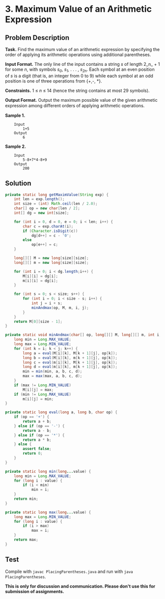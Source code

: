 # 3. Maximum Value of an Arithmetic Expression

## Problem Description

**Task.** Find the maximum value of an arithmetic expression by specifying the order of applying its arithmetic operations using additional parentheses.

**Input Format.** The only line of the input contains a string _s_ of length 2_n_ + 1 for some _n_, with symbols _s_<sub>_0_</sub>, _s_<sub>_1_</sub>, . . . , _s_<sub>_2n_</sub>. Each symbol at an even position of _s_ is a digit (that is, an integer from 0 to 9) while each symbol at an odd position is one of three operations from {+,-, *}.

**Constraints.** 1 ≤ _n_ ≤ 14 (hence the string contains at most 29 symbols).

**Output Format.** Output the maximum possible value of the given arithmetic expression among diﬀerent orders of applying arithmetic operations.

**Sample 1.**

```
    Input
        1+5
    Output
        6
```

**Sample 2.**

```
    Input
        5-8+7*4-8+9
    Output
        200
```

## Solution

```java
private static long getMaximValue(String exp) {
    int len = exp.length();
    int size = (int) Math.ceil(len / 2.0);
    char[] op = new char[len / 2];
    int[] dg = new int[size];

    for (int i = 0, d = 0, e = 0; i < len; i++) {
        char c = exp.charAt(i);
        if (Character.isDigit(c))
            dg[d++] = c - '0';
        else
            op[e++] = c;
    }

    long[][] M = new long[size][size];
    long[][] m = new long[size][size];

    for (int i = 0; i < dg.length;i++) {
        M[i][i] = dg[i];
        m[i][i] = dg[i];
    }

    for (int s = 0; s < size; s++) {
        for (int i = 0; i < size - s; i++) {
            int j = i + s;
            minAndmax(op, M, m, i, j);
        }
    }
    return M[0][size - 1];
}
```

```java
private static void minAndmax(char[] op, long[][] M, long[][] m, int i, int j) {
    long min = Long.MAX_VALUE;
    long max = Long.MIN_VALUE;
    for (int k = i; k < j; k++) {
        long a = eval(M[i][k], M[k + 1][j], op[k]);
        long b = eval(M[i][k], m[k + 1][j], op[k]);
        long c = eval(m[i][k], M[k + 1][j], op[k]);
        long d = eval(m[i][k], m[k + 1][j], op[k]);
        min = min(min, a, b, c, d);
        max = max(max, a, b, c, d);
    }
    if (max != Long.MIN_VALUE)
        M[i][j] = max;
    if (min != Long.MAX_VALUE)
        m[i][j] = min;
}
```

```java
private static long eval(long a, long b, char op) {
    if (op == '+') {
        return a + b;
    } else if (op == '-') {
        return a - b;
    } else if (op == '*') {
        return a * b;
    } else {
        assert false;
        return 0;
    }
}
```

```java
private static long min(long...value) {
    long min = Long.MAX_VALUE;
    for (long i : value) {
        if (i < min) 
            min = i;
    }
    return min;
}

private static long max(long...value) {
    long max = Long.MIN_VALUE;
    for (long i : value) {
        if (i > max) 
            max = i;
    }
    return max;
}
```

## Test

Compile with `javac PlacingParentheses.java` and run with `java PlacingParentheses`.


**This is only for discussion and communication. Please don't use this for submission of assignments.**